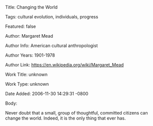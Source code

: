 Title:  Changing the World

Tags:   cultural evolution, individuals, progress

Featured: false

Author: Margaret Mead

Author Info: American cultural anthropologist

Author Years: 1901-1978

Author Link: https://en.wikipedia.org/wiki/Margaret_Mead

Work Title: unknown

Work Type: unknown

Date Added: 2006-11-30 14:29:31 -0800

Body: 

Never doubt that a small, group of thoughtful, committed citizens can change the world. Indeed, it is the only thing that ever has.

